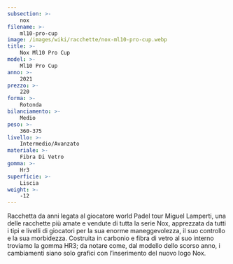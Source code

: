 ```yaml
---
subsection: >-
    nox
filename: >-
    ml10-pro-cup
image: /images/wiki/racchette/nox-ml10-pro-cup.webp
title: >-
    Nox Ml10 Pro Cup
model: >-
    Ml10 Pro Cup
anno: >-
    2021
prezzo: >-
    220
forma: >-
    Rotonda
bilanciamento: >-
    Medio
peso: >-
    360-375
livello: >-
    Intermedio/Avanzato
materiale: >-
    Fibra Di Vetro
gomma: >-
    Hr3
superficie: >-
    Liscia
weight: >-
    -12
---
```

Racchetta da anni legata al giocatore world Padel tour Miguel Lamperti, una delle racchette più amate e vendute di tutta la serie Nox, apprezzata da tutti i tipi e livelli di giocatori per la sua enorme maneggevolezza, il suo controllo e la sua morbidezza. Costruita in carbonio e fibra di vetro al suo interno troviamo la gomma HR3; da notare come, dal modello dello scorso anno, i cambiamenti siano solo grafici con l’inserimento del nuovo logo Nox.
